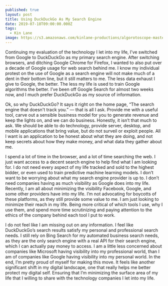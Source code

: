 ```yaml
---
published: true
layout: post
title: Using DuckDuckGo As My Search Engine
date: 2019-07-18T09:00:00.000Z
tags:
  - Kin Lane
image: https://s3.amazonaws.com/kinlane-productions/algorotoscope-master/los-angeles-from-observatory-losangeles-from-observatory-marcel-duchamp.jpg
---
```

Continuing my evaluation of the technology I let into my life, I’ve switched from Google to DuckDuckGo as my primary search engine. After switching browsers, and ditching Google Chrome for Firefox, I wanted to also put over a decade of Google usage for web search behind me. I know my individual protest on the use of Google as a search engine will not make much of a dent in their bottom line, but it still matters to me. The less data exhaust I give to Google, the better. The less my life is used to train Google algorithms the better. I’ve been off Google Search for almost two weeks now, and I much prefer DuckDuckGo as my source of information.

Ok, so why DuckDuckGo? It says it right on the home page, “The search engine that doesn't track you.” — that is all I ask. Provide me with a useful tool, carve out a sensible business model for you to generate revenue and keep the lights on, and we can do business. Honestly, it isn’t that much to ask. We should be able to do technology, provide server, desktop, and mobile applications that bring value, but do not surveil or exploit people. All I want is an application to be honest about what they are doing, and not keep secrets about how they make money, and what data they gather about me.

I spend a lot of time in the browser, and a lot of time searching the web. I just want access to a decent search engine to help find what I am looking for. I do not need every aspect of my life tracked and sold to the highest bidder, or even used to train predictive machine learning models. I don’t want to be worrying about what my search engine provider is up to. I don’t need companies having as much visibility as Google does into my life. Recently, I am all about minimizing the visibility Facebook, Google, and some other providers have into my life. I’m not advocating for boycotts of these platforms, as they still provide some value to me. I am just looking to minimize their reach in my life. Being more critical of which tools I use, why I use them, and spend more time scrutinizing and paying attention to the ethics of the company behind each tool I put to work.

I do not feel like I am missing out on any information. I feel like DuckDuckGo’s search results satisfy my personal and professional search needs. I still rely on Bing Search for my automated business search needs, as they are the only search engine with a real API for their search engine, which I can actually pay money to access. I am a little less concerned about companies like Microsoft having visibility into my professional world, than I am of companies like Google having visibility into my personal world. In the end, I’m pretty proud of myself for making this move. It feels like another significant shift in my digital landscape, one that really helps me better protect my digital self. Ensuring that I’m minimizing the surface area of my life that I willing to share with the technology companies I let into my life.
